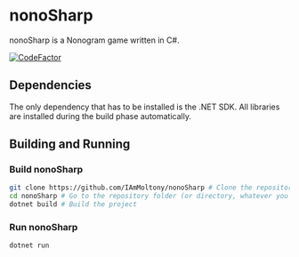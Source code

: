 
# nonoSharp

nonoSharp is a Nonogram game written in C#.

[![CodeFactor](https://www.codefactor.io/repository/github/iammoltony/nonosharp/badge)](https://www.codefactor.io/repository/github/iammoltony/nonosharp)

## Dependencies

The only dependency that has to be installed is the .NET SDK. All libraries are installed during the build phase automatically.

## Building and Running

<!--
This is for later if we do actually get shaders

### Non-Windows Platforms

If you use Linux or macOS on your machine, follow the following steps to install DirectX shader compiler.

1. Install Winetricks:
  - Ubuntu: `sudo apt install -y winetricks`
  - Arch: `sudo pacman -S --needed winetricks`
  - Fedora: `sudo dnf install winetricks` (I believe)
  - macOS Homebrew: `brew install winetricks`
1. Run Winetricks (`winetricks` command)
1. In Winetricks select "Create new wineprefix", select architecture to **64**, pick whatever name and click OK.
  - Please don't include spaces in the prefix name. It *might* work with spaces but I don't recommend it.
  - If you choose architecture as 32, it will not work.
  - If this gives the following error: `warning: wine cmd.exe /c echo '%AppData%' returned empty string, error message ""`, try launching it like this: `WINEARCH=win64 WINEPREFIX=<Prefix directory, usually ~/.local/share/wineprefixes/prefix-name-here> winetricks`
1. Install Direct3D Compiler: Install a Windows DLL or component -> Select `d3dcompiler_47` -> Click OK and wait until it installs
  - If download fails with `aria2c` saying that the cause is "Permission denied", then you can try setting `WINETRICKS_DOWNLOADER` to `wget` or another downloader program. This usually happens when you used `snap` to install `aria2c`.
    - So now launching Winetricks should be done like this: `WINETRICKS_DOWNLOADER=wget winetricks`
    - If you used the previous workaround, don't forget to add all the other variables.
1. .NET 6 installation time: [go here](https://dotnet.microsoft.com/en-us/download/dotnet/6.0) and download the installer for *Windows x64*
1. Select "Run command line shell (for debugging)" and press OK. This will take you to a terminal.
1. Navigate to wherever you downloaded the installer (usually `~/Downloads`)
1. `wine (installer name, usually dotnet-sdk-version-win-x64.exe)`
1. Install .NET (it might take quite a bit of time so wait patiently)
1. Close the terminal where you started the installer
1. Close Winetricks

Your Wine environment is now ready. Now it's just a matter of telling MonoGame where that environment is.

1. Find out what shell you're using: `which $SHELL`
1. With that in mind, open your shell's configuration file in a text editor:
  - `bash`: Open `~/.bashrc`
  - `csh`: Open `~/.cshrc`
  - `fish`: Open `~/.fishrc`
  - `ash`: Open `~/.ashrc`
  - `zsh`: Open `~/.zshrc`
  - Other shells: Usually the config is called `.(Shell name)rc` and is located in the home directory.
1. At the end of the file append this: `export MGFXC_WINE_PATH=$HOME/.local/share/wineprefixes/prefix-name-here`, don't forget to replace the prefix name with the actual prefix name.
1. Reload your shell by closing the terminal (or tab) and opening it again
1. That's it! You're done.
-->

### Build nonoSharp

```bash
git clone https://github.com/IAmMoltony/nonoSharp # Clone the repository
cd nonoSharp # Go to the repository folder (or directory, whatever you want to call it)
dotnet build # Build the project
```

### Run nonoSharp

```bash
dotnet run
```

